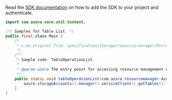 Read the [SDK documentation](https://github.com/Azure/azure-sdk-for-java/blob/azure-resourcemanager_2.11.0/sdk/resourcemanager/azure-resourcemanager/README.md) on how to add the SDK to your project and authenticate.

```java
import com.azure.core.util.Context;

/** Samples for Table List. */
public final class Main {
    /*
     * x-ms-original-file: specification/storage/resource-manager/Microsoft.Storage/stable/2021-04-01/examples/TableOperationList.json
     */
    /**
     * Sample code: TableOperationList.
     *
     * @param azure The entry point for accessing resource management APIs in Azure.
     */
    public static void tableOperationList(com.azure.resourcemanager.AzureResourceManager azure) {
        azure.storageAccounts().manager().serviceClient().getTables().list("res9290", "sto328", Context.NONE);
    }
}
```
